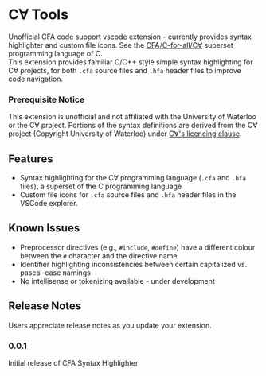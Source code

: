 # C∀ Tools

Unofficial CFA code support vscode extension - currently provides syntax highlighter and custom file icons. See the [CFA/C-for-all/C∀](https://cforall.uwaterloo.ca/) superset programming language of C.  
This extension provides familiar C/C++ style simple syntax highlighting for C∀ projects, for both `.cfa` source files and `.hfa` header files to improve code navigation.


### Prerequisite Notice

This extension is unofficial and not affiliated with the University of Waterloo or the C∀ project. Portions of the syntax definitions are derived from the C∀ project (Copyright University of Waterloo) under [C∀'s licencing clause](LICENCE).

## Features

* Syntax highlighting for the C∀ programming language (`.cfa` and `.hfa` files), a superset of the C programming language
* Custom file icons for `.cfa` source files and `.hfa` header files in the VSCode explorer.

## Known Issues

* Preprocessor directives (e.g., `#include`, `#define`) have a different colour between the `#` character and the directive name
* Identifier highlighting inconsistencies between certain capitalized vs. pascal-case namings
* No intellisense or tokenizing available - under development

## Release Notes

Users appreciate release notes as you update your extension.

### 0.0.1

Initial release of CFA Syntax Highlighter
